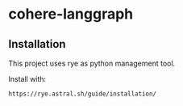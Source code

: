 # cohere-langgraph


## Installation

This project uses rye as python management tool.

Install with:
```
https://rye.astral.sh/guide/installation/
```

